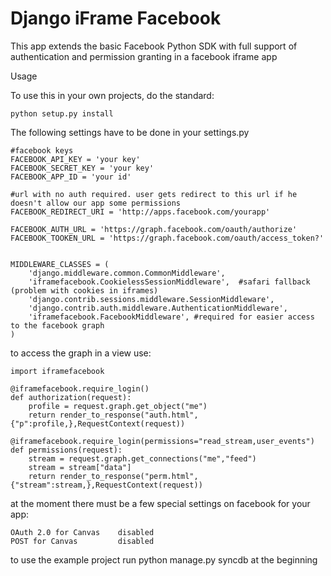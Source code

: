 Django iFrame Facebook
====

This app extends the basic Facebook Python SDK with full support of authentication and permission granting in a facebook iframe app



Usage

To use this in your own projects, do the standard:

	python setup.py install

The following settings have to be done in your settings.py
	
	#facebook keys
	FACEBOOK_API_KEY = 'your key'
	FACEBOOK_SECRET_KEY = 'your key'
	FACEBOOK_APP_ID = 'your id'
	
	#url with no auth required. user gets redirect to this url if he doesn't allow our app some permissions
	FACEBOOK_REDIRECT_URI = 'http://apps.facebook.com/yourapp' 
	
	FACEBOOK_AUTH_URL = 'https://graph.facebook.com/oauth/authorize'
	FACEBOOK_TOOKEN_URL = 'https://graph.facebook.com/oauth/access_token?'


	MIDDLEWARE_CLASSES = (
	    'django.middleware.common.CommonMiddleware',
		'iframefacebook.CookielessSessionMiddleware',  #safari fallback (problem with cookies in iframes)
	    'django.contrib.sessions.middleware.SessionMiddleware',
	    'django.contrib.auth.middleware.AuthenticationMiddleware',
		'iframefacebook.FacebookMiddleware', #required for easier access to the facebook graph
	)


to access the graph in a view use:

	import iframefacebook
	
	@iframefacebook.require_login()	
	def authorization(request):
		profile = request.graph.get_object("me")
		return render_to_response("auth.html",{"p":profile,},RequestContext(request))

	@iframefacebook.require_login(permissions="read_stream,user_events")
	def permissions(request):
		stream = request.graph.get_connections("me","feed")
		stream = stream["data"]
		return render_to_response("perm.html",{"stream":stream,},RequestContext(request))
	


at the moment there must be a few special settings on facebook for your app:

	OAuth 2.0 for Canvas	disabled
	POST for Canvas			disabled	


to use the example project run python manage.py syncdb at the beginning